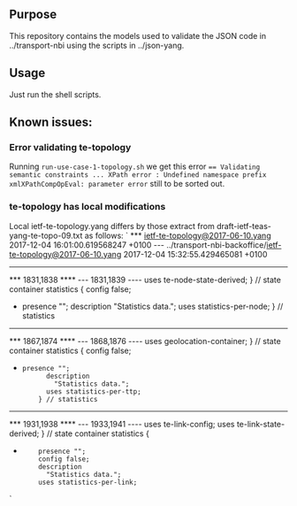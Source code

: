 ## Purpose
This repository contains the models used to validate the JSON code
in ../transport-nbi using the scripts in ../json-yang.

## Usage
Just run the shell scripts.

## Known issues:

### Error validating te-topology
Running ``run-use-case-1-topology.sh`` we get this error
``== Validating semantic constraints ...
XPath error : Undefined namespace prefix
xmlXPathCompOpEval: parameter error``
still to be sorted out.

### te-topology has local modifications 
Local ietf-te-topology.yang differs by those extract from
draft-ietf-teas-yang-te-topo-09.txt as follows:
`
  *** ietf-te-topology@2017-06-10.yang	2017-12-04 16:01:00.619568247 +0100
--- ../transport-nbi-backoffice/ietf-te-topology@2017-06-10.yang	2017-12-04 15:32:55.429465081 +0100
***************
*** 1831,1838 ****
--- 1831,1839 ----
          uses te-node-state-derived;
        } // state
        container statistics {
          config false;
+ 	presence "";
          description
            "Statistics data.";
          uses statistics-per-node;
        } // statistics
***************
*** 1867,1874 ****
--- 1868,1876 ----
            uses geolocation-container;
          } // state
          container statistics {
            config false;
+ 	  presence "";
            description
              "Statistics data.";
            uses statistics-per-ttp;
          } // statistics
***************
*** 1931,1938 ****
--- 1933,1941 ----
          uses te-link-config;
          uses te-link-state-derived;
        } // state
        container statistics {
+         presence "";
          config false;
          description
            "Statistics data.";
          uses statistics-per-link;
`
